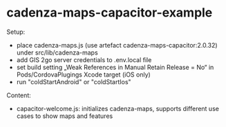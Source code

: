 # cadenza-maps-capacitor-example

Setup:
- place cadenza-maps.js (use artefact cadenza-maps-capacitor:2.0.32) under src/lib/cadenza-maps
- add GIS 2go server credentials to .env.local file
- set build setting „Weak References in Manual Retain Release = No“ in Pods/CordovaPlugings Xcode target (iOS only)
- run "coldStartAndroid" or "coldStartIos"

Content:
- capacitor-welcome.js: initializes cadenza-maps, supports different use cases to show maps and features